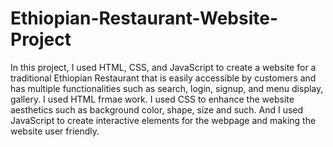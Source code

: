 # Ethiopian-Restaurant-Website-Project
In this project, I used HTML, CSS, and JavaScript to create a website for a traditional Ethiopian Restaurant that is easily accessible by customers and has multiple functionalities such as search, login, signup, and menu display, gallery. I used HTML frmae work. I used CSS to enhance the website aesthetics such as background color, shape, size and such. And I used JavaScript to create interactive elements for the webpage and making the website user friendly. 

